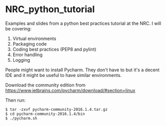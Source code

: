 # NRC_python_tutorial
Examples and slides from a python best practices tutorial at the NRC. I will be covering:

1. Virtual environments
2. Packaging code
3. Coding best practices (PEP8 and pylint)
4. Error handling
5. Logging

People might want to install Pycharm. They don't have to but it's a decent IDE and it might be useful to have similar environments. 

Download the community edition from https://www.jetbrains.com/pycharm/download/#section=linux 

Then run: 
    
    $ tar -zxvf pycharm-community-2016.1.4.tar.gz
    $ cd pycharm-community-2016.1.4/bin
    $ ./pycharm.sh


